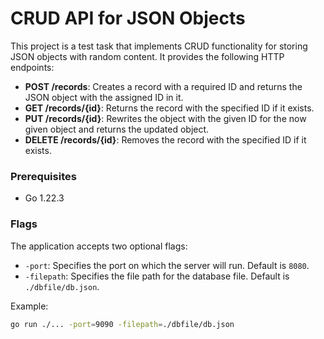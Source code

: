 
# CRUD API for JSON Objects

This project is a test task that implements CRUD functionality for storing JSON objects with random content. It provides the following HTTP endpoints:

- **POST /records**: Creates a record with a required ID and returns the JSON object with the assigned ID in it.
- **GET /records/{id}**: Returns the record with the specified ID if it exists.
- **PUT /records/{id}**: Rewrites the object with the given ID for the now given object and returns the updated object.
- **DELETE /records/{id}**: Removes the record with the specified ID if it exists.

### Prerequisites

- Go 1.22.3

### Flags

The application accepts two optional flags:

- `-port`: Specifies the port on which the server will run. Default is `8080`.
- `-filepath`: Specifies the file path for the database file. Default is `./dbfile/db.json`.

Example:

```sh
go run ./... -port=9090 -filepath=./dbfile/db.json
```

